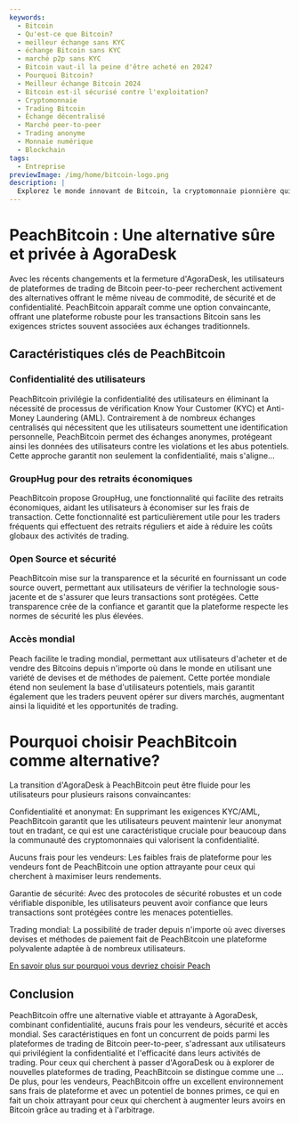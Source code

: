 ```yaml
---
keywords:
  - Bitcoin
  - Qu'est-ce que Bitcoin?
  - meilleur échange sans KYC
  - échange Bitcoin sans KYC
  - marché p2p sans KYC
  - Bitcoin vaut-il la peine d'être acheté en 2024?
  - Pourquoi Bitcoin?
  - Meilleur échange Bitcoin 2024
  - Bitcoin est-il sécurisé contre l'exploitation?
  - Cryptomonnaie
  - Trading Bitcoin
  - Échange décentralisé
  - Marché peer-to-peer
  - Trading anonyme
  - Monnaie numérique
  - Blockchain
tags:
  - Entreprise
previewImage: /img/home/bitcoin-logo.png
description: |
  Explorez le monde innovant de Bitcoin, la cryptomonnaie pionnière qui permet des transactions sécurisées et décentralisées à travers un réseau mondial. Découvrez les meilleurs échanges Bitcoin sans KYC, les marchés de trading peer-to-peer et les avantages des transactions anonymes en Bitcoin. Découvrez pourquoi Bitcoin reste un investissement précieux en 2024 et comment il maintient la sécurité contre l'exploitation.
---
```


# PeachBitcoin : Une alternative sûre et privée à AgoraDesk

Avec les récents changements et la fermeture d'AgoraDesk, les utilisateurs de plateformes de trading de Bitcoin peer-to-peer recherchent activement des alternatives offrant le même niveau de commodité, de sécurité et de confidentialité. PeachBitcoin apparaît comme une option convaincante, offrant une plateforme robuste pour les transactions Bitcoin sans les exigences strictes souvent associées aux échanges traditionnels.

## Caractéristiques clés de PeachBitcoin

### Confidentialité des utilisateurs 

PeachBitcoin privilégie la confidentialité des utilisateurs en éliminant la nécessité de processus de vérification Know Your Customer (KYC) et Anti-Money Laundering (AML). Contrairement à de nombreux échanges centralisés qui nécessitent que les utilisateurs soumettent une identification personnelle, PeachBitcoin permet des échanges anonymes, protégeant ainsi les données des utilisateurs contre les violations et les abus potentiels. Cette approche garantit non seulement la confidentialité, mais s'aligne...

### GroupHug pour des retraits économiques

PeachBitcoin propose GroupHug, une fonctionnalité qui facilite des retraits économiques, aidant les utilisateurs à économiser sur les frais de transaction. Cette fonctionnalité est particulièrement utile pour les traders fréquents qui effectuent des retraits réguliers et aide à réduire les coûts globaux des activités de trading.

### Open Source et sécurité

PeachBitcoin mise sur la transparence et la sécurité en fournissant un code source ouvert, permettant aux utilisateurs de vérifier la technologie sous-jacente et de s'assurer que leurs transactions sont protégées. Cette transparence crée de la confiance et garantit que la plateforme respecte les normes de sécurité les plus élevées.

### Accès mondial

Peach facilite le trading mondial, permettant aux utilisateurs d'acheter et de vendre des Bitcoins depuis n'importe où dans le monde en utilisant une variété de devises et de méthodes de paiement. Cette portée mondiale étend non seulement la base d'utilisateurs potentiels, mais garantit également que les traders peuvent opérer sur divers marchés, augmentant ainsi la liquidité et les opportunités de trading.

# Pourquoi choisir PeachBitcoin comme alternative?

La transition d'AgoraDesk à PeachBitcoin peut être fluide pour les utilisateurs pour plusieurs raisons convaincantes:

Confidentialité et anonymat: En supprimant les exigences KYC/AML, PeachBitcoin garantit que les utilisateurs peuvent maintenir leur anonymat tout en tradant, ce qui est une caractéristique cruciale pour beaucoup dans la communauté des cryptomonnaies qui valorisent la confidentialité.

Aucuns frais pour les vendeurs: Les faibles frais de plateforme pour les vendeurs font de PeachBitcoin une option attrayante pour ceux qui cherchent à maximiser leurs rendements.

Garantie de sécurité: Avec des protocoles de sécurité robustes et un code vérifiable disponible, les utilisateurs peuvent avoir confiance que leurs transactions sont protégées contre les menaces potentielles.

Trading mondial: La possibilité de trader depuis n'importe où avec diverses devises et méthodes de paiement fait de PeachBitcoin une plateforme polyvalente adaptée à de nombreux utilisateurs.

[En savoir plus sur pourquoi vous devriez choisir Peach](https://peachbitcoin.com/blog/Why-Choose-Peach/)

## Conclusion

PeachBitcoin offre une alternative viable et attrayante à AgoraDesk, combinant confidentialité, aucuns frais pour les vendeurs, sécurité et accès mondial. Ses caractéristiques en font un concurrent de poids parmi les plateformes de trading de Bitcoin peer-to-peer, s'adressant aux utilisateurs qui privilégient la confidentialité et l'efficacité dans leurs activités de trading. Pour ceux qui cherchent à passer d'AgoraDesk ou à explorer de nouvelles plateformes de trading, PeachBitcoin se distingue comme une ...
De plus, pour les vendeurs, PeachBitcoin offre un excellent environnement sans frais de plateforme et avec un potentiel de bonnes primes, ce qui en fait un choix attrayant pour ceux qui cherchent à augmenter leurs avoirs en Bitcoin grâce au trading et à l'arbitrage.
